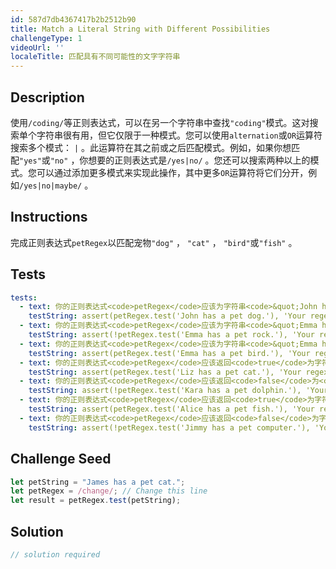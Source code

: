 ```yaml
---
id: 587d7db4367417b2b2512b90
title: Match a Literal String with Different Possibilities
challengeType: 1
videoUrl: ''
localeTitle: 匹配具有不同可能性的文字字符串
---
```


## Description
<section id="description">使用<code>/coding/</code>等正则表达式，可以在另一个字符串中查找<code>&quot;coding&quot;</code>模式。这对搜索单个字符串很有用，但它仅限于一种模式。您可以使用<code>alternation</code>或<code>OR</code>运算符搜索多个模式： <code>|</code> 。此运算符在其之前或之后匹配模式。例如，如果你想匹配<code>&quot;yes&quot;</code>或<code>&quot;no&quot;</code> ，你想要的正则表达式是<code>/yes|no/</code> 。您还可以搜索两种以上的模式。您可以通过添加更多模式来实现此操作，其中更多<code>OR</code>运算符将它们分开，例如<code>/yes|no|maybe/</code> 。 </section>

## Instructions
<section id="instructions">完成正则表达式<code>petRegex</code>以匹配宠物<code>&quot;dog&quot;</code> ， <code>&quot;cat&quot;</code> ， <code>&quot;bird&quot;</code>或<code>&quot;fish&quot;</code> 。 </section>

## Tests
<section id='tests'>

```yml
tests:
  - text: 你的正则表达式<code>petRegex</code>应该为字符串<code>&quot;John has a pet dog.&quot;</code>返回<code>true</code> <code>&quot;John has a pet dog.&quot;</code>
    testString: assert(petRegex.test('John has a pet dog.'), 'Your regex <code>petRegex</code> should return <code>true</code> for the string <code>"John has a pet dog."</code>');
  - text: 你的正则表达式<code>petRegex</code>应该为字符串<code>&quot;Emma has a pet rock.&quot;</code>返回<code>false</code> <code>&quot;Emma has a pet rock.&quot;</code>
    testString: assert(!petRegex.test('Emma has a pet rock.'), 'Your regex <code>petRegex</code> should return <code>false</code> for the string <code>"Emma has a pet rock."</code>');
  - text: 你的正则表达式<code>petRegex</code>应该为字符串<code>&quot;Emma has a pet bird.&quot;</code>返回<code>true</code> <code>&quot;Emma has a pet bird.&quot;</code>
    testString: assert(petRegex.test('Emma has a pet bird.'), 'Your regex <code>petRegex</code> should return <code>true</code> for the string <code>"Emma has a pet bird."</code>');
  - text: 你的正则表达式<code>petRegex</code>应该返回<code>true</code>为字符串<code>&quot;Liz has a pet cat.&quot;</code>
    testString: assert(petRegex.test('Liz has a pet cat.'), 'Your regex <code>petRegex</code> should return <code>true</code> for the string <code>"Liz has a pet cat."</code>');
  - text: 你的正则表达式<code>petRegex</code>应该返回<code>false</code>为<code>&quot;Kara has a pet dolphin.&quot;</code>的字符串<code>&quot;Kara has a pet dolphin.&quot;</code>
    testString: assert(!petRegex.test('Kara has a pet dolphin.'), 'Your regex <code>petRegex</code> should return <code>false</code> for the string <code>"Kara has a pet dolphin."</code>');
  - text: 你的正则表达式<code>petRegex</code>应该返回<code>true</code>为字符串<code>&quot;Alice has a pet fish.&quot;</code>
    testString: assert(petRegex.test('Alice has a pet fish.'), 'Your regex <code>petRegex</code> should return <code>true</code> for the string <code>"Alice has a pet fish."</code>');
  - text: 你的正则表达式<code>petRegex</code>应该返回<code>false</code>为字符串<code>&quot;Jimmy has a pet computer.&quot;</code>
    testString: assert(!petRegex.test('Jimmy has a pet computer.'), 'Your regex <code>petRegex</code> should return <code>false</code> for the string <code>"Jimmy has a pet computer."</code>');

```

</section>

## Challenge Seed
<section id='challengeSeed'>

<div id='js-seed'>

```js
let petString = "James has a pet cat.";
let petRegex = /change/; // Change this line
let result = petRegex.test(petString);

```

</div>



</section>

## Solution
<section id='solution'>

```js
// solution required
```
</section>
